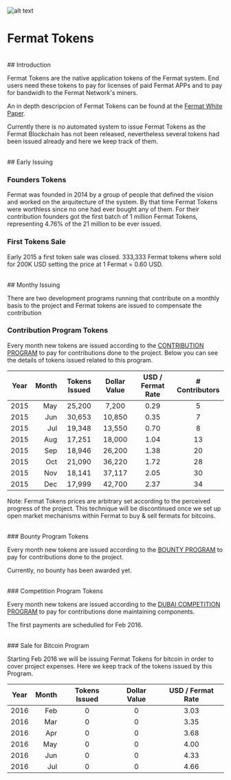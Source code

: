 ![alt text](https://github.com/bitDubai/media-kit/blob/master/MediaKit/Fermat%20Branding/Fermat%20Logotype/Fermat_Logo_3D.png "Fermat Logo")

# Fermat Tokens

<br>
## Introduction

Fermat Tokens are the native application tokens of the Fermat system. End users need these tokens to pay for licenses of paid Fermat APPs and to pay for bandwidh to the Fermat Network's miners.

An in depth descripcion of Fermat Tokens can be found at the [Fermat White Paper](https://github.com/bitDubai/fermat/blob/master/FERMAT-WHITE-PAPER.md).

Currently there is no automated system to issue Fermat Tokens as the Fermat Blockchain has not been released, nevertheless several tokens had been issued already and here we keep track of them.

<br>
## Early Issuing

### Founders Tokens

Fermat was founded in 2014 by a group of people that defined the vision and worked on the arquitecture of the system. By that time Fermat Tokens were worthless since no one had ever bought any of them. For their contribution founders got the first batch of 1 million Fermat Tokens, representing 4.76% of the 21 million to be ever issued.

### First Tokens Sale

Early 2015 a first token sale was closed. 333,333 Fermat tokens where sold for 200K USD setting the price at 1 Fermat = 0.60 USD. 


<br>
## Monthy Issuing

There are two development programs running that contribute on a monthly basis to the project and Fermat tokens are issued to compensate the contribution

### Contribution Program Tokens

Every month new tokens are issued according to the [CONTRIBUTION PROGRAM](https://github.com/bitDubai/contribution-program) to pay for contributions done to the project. Below you can see the details of tokens issued related to this program.

| Year | Month | Tokens Issued | Dollar Value | USD / Fermat Rate | # Contributors |
|:---:|---:|:---:|:---:|:---:|:---:|
|2015|May|25,200|7,200|0.29|5|
|2015|Jun|30,653|10,850|0.35|7|
|2015|Jul|19,348|13,550|0.70|8|
|2015|Aug|17,251|18,000|1.04|13|
|2015|Sep|18,946|26,200|1.38|20|
|2015|Oct|21,090|36,220|1.72|28|
|2015|Nov|18,141|37,117|2.05|30|
|2015|Dec|17,999|42,700|2.37|34|


Note: Fermat Tokens prices are arbitrary set according to the perceived progress of the project. This technique will be discontinued once we set up open market mechanisms within Fermat to buy & sell fermats for bitcoins.

<br>
### Bounty Program Tokens

Every month new tokens are issued according to the [BOUNTY PROGRAM](https://github.com/bitDubai/bounty-program) to pay for contributions done to the project.


Currently, no bounty has been awarded yet.


<br>
### Competition Program Tokens

Every month new tokens are issued according to the [DUBAI COMPETITION PROGRAM](https://github.com/bitDubai/competition/tree/master/2016AUC) to pay for contributions done maintaining components.


The first payments are schedulled for Feb 2016.

<br>
### Sale for Bitcoin Program

Starting Feb 2016 we will be issuing Fermat Tokens for bitcoin in order to cover project expenses. Here we keep track of the tokens issued by this Program.

| Year | Month | Tokens Issued | Dollar Value | USD / Fermat Rate | 
|:---:|---:|:---:|:---:|:---:|
|2016|Feb|0|0|3.03|
|2016|Mar|0|0|3.35|
|2016|Apr|0|0|3.68|
|2016|May|0|0|4.00|
|2016|Jun|0|0|4.33|
|2016|Jul|0|0|4.66|


